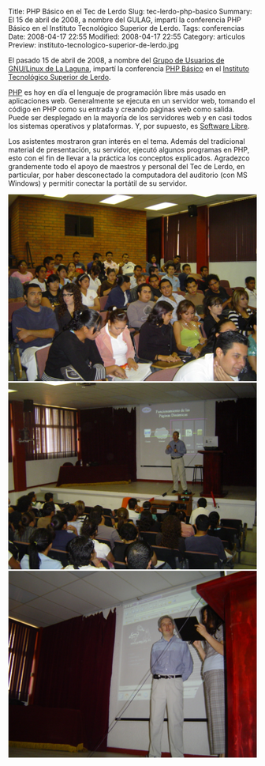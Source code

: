 Title: PHP Básico en el Tec de Lerdo
Slug: tec-lerdo-php-basico
Summary: El 15 de abril de 2008, a nombre del GULAG, impartí la conferencia PHP Básico en el Instituto Tecnológico Superior de Lerdo.
Tags: conferencias
Date: 2008-04-17 22:55
Modified: 2008-04-17 22:55
Category: articulos
Preview: instituto-tecnologico-superior-de-lerdo.jpg


El pasado 15 de abril de 2008, a nombre del [Grupo de Usuarios de GNU/Linux de La Laguna](http://www.gulag.org.mx/), impartí la conferencia [PHP Básico]({filename}/presentaciones/php-basico/php-basico.md) en el [Instituto Tecnológico Superior de Lerdo](http://www.itslerdo.edu.mx/).

[PHP](http://www.php.net) es hoy en día el lenguaje de programación libre más usado en aplicaciones web. Generalmente se ejecuta en un servidor web, tomando el código en PHP como su entrada y creando páginas web como salida. Puede ser desplegado en la mayoría de los servidores web y en casi todos los sistemas operativos y plataformas. Y, por supuesto, es [Software Libre](http://es.wikipedia.org/wiki/Software_libre).

Los asistentes mostraron gran interés en el tema. Además del tradicional material de presentación, su servidor, ejecutó algunos programas en PHP, esto con el fin de llevar a la práctica los conceptos explicados. Agradezco grandemente todo el apoyo de maestros y personal del Tec de Lerdo, en particular, por haber desconectado la computadora del auditorio (con MS Windows) y permitir conectar la portátil de su servidor.

<img class="img-fluid" src="dsc00285.jpg" alt="PHP Básico, Tec de Lerdo, Foto 1">

<img class="img-fluid" src="dsc00288.jpg" alt="PHP Básico, Tec de Lerdo, Foto 2">

<img class="img-fluid" src="dsc00289.jpg" alt="PHP Básico, Tec de Lerdo, Foto 3">
